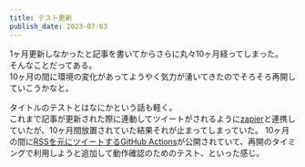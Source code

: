 ```yaml
---
title: テスト更新 
publish_date: 2023-07-03
---
```

1ヶ月更新しなかったと記事を書いてからさらに丸々10ヶ月経ってしまった。  
そんなことだってある。  
10ヶ月の間に環境の変化があってようやく気力が湧いてきたのでそろそろ再開していこうかなと。

タイトルのテストとはなにかという話も軽く。  
これまで記事が更新された際に連動してツイートがされるように[zapier](https://zapier.com)と連携していたが、10ヶ月間放置されていた結果それが止まってしまっていた。
10ヶ月の間に[RSSを元にツイートするGitHub Actions](https://efcl.info/2023/05/28/rss-to-twitter/)が公開されていて、再開のタイミングで利用しようと追加して動作確認のためのテスト、といった感じ。
